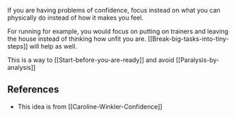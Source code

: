 If you are having problems of confidence, focus instead on what you can physically do instead of how it makes you feel. 

For running for example, you would focus on putting on trainers and leaving the house instead of thinking how unfit you are. [[Break-big-tasks-into-tiny-steps]] will help as well.

This is a way to [[Start-before-you-are-ready]] and avoid [[Paralysis-by-analysis]]

## References

- This idea is from [[Caroline-Winkler-Confidence]]